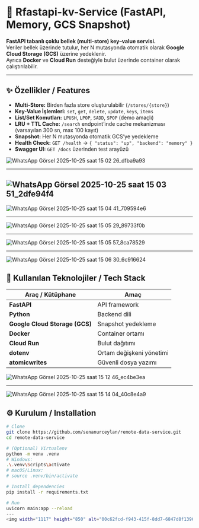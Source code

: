 # 🚀 Rfastapi-kv-Service (FastAPI, Memory, GCS Snapshot)

**FastAPI tabanlı çoklu bellek (multi-store) key–value servisi.**  
Veriler bellek üzerinde tutulur, her N mutasyonda otomatik olarak **Google Cloud Storage (GCS)** üzerine yedeklenir.  
Ayrıca **Docker** ve **Cloud Run** desteğiyle bulut üzerinde container olarak çalıştırılabilir.  

---

## ✨ Özellikler / Features
- **Multi-Store:** Birden fazla store oluşturulabilir (`/stores/{store}`)
- **Key-Value İşlemleri:** `set`, `get`, `delete`, `update`, `keys`, `items`
- **List/Set Komutları:** `LPUSH`, `LPOP`, `SADD`, `SPOP` (demo amaçlı)
- **LRU + TTL Cache:** `/search` endpoint’inde cache mekanizması (varsayılan 300 sn, max 100 kayıt)
- **Snapshot:** Her N mutasyonda otomatik GCS’ye yedekleme
- **Health Check:** `GET /health` → `{ "status": "up", "backend": "memory" }`
- **Swagger UI:** `GET /docs` üzerinden test arayüzü


![WhatsApp Görsel 2025-10-25 saat 15 02 26_dfba9a93](https://github.com/user-attachments/assets/8708d1c3-1fea-482b-82ea-aa1e5988ebb1)

---
![WhatsApp Görsel 2025-10-25 saat 15 03 51_2dfe94f4](https://github.com/user-attachments/assets/6217dc11-445e-44f9-acc9-cd2599b32403)
---
![WhatsApp Görsel 2025-10-25 saat 15 04 41_709594e6](https://github.com/user-attachments/assets/48e14663-dc5e-4b2c-a1f3-fc7af97a78ed)

---


![WhatsApp Görsel 2025-10-25 saat 15 05 29_89733f0b](https://github.com/user-attachments/assets/eda0d6cf-d006-4cc2-bd05-9960e61c3ddf)

---
![WhatsApp Görsel 2025-10-25 saat 15 05 57_8ca78529](https://github.com/user-attachments/assets/05d4831a-d3ec-4bea-80da-47d23d77ee77)

---
![WhatsApp Görsel 2025-10-25 saat 15 06 30_6c916624](https://github.com/user-attachments/assets/9bd459e7-19ae-41a3-be2b-b150b2fdad89)


## 🧩 Kullanılan Teknolojiler / Tech Stack
| Araç / Kütüphane | Amaç |
|------------------|------|
| **FastAPI** | API framework |
| **Python** | Backend dili |
| **Google Cloud Storage (GCS)** | Snapshot yedekleme |
| **Docker** | Container ortamı |
| **Cloud Run** | Bulut dağıtımı |
| **dotenv** | Ortam değişkeni yönetimi |
| **atomicwrites** | Güvenli dosya yazımı |


![WhatsApp Görsel 2025-10-25 saat 15 12 46_ec4be3ea](https://github.com/user-attachments/assets/cf9e7932-455e-45c1-9afb-83db0eca0a04)

---
![WhatsApp Görsel 2025-10-25 saat 15 14 04_40c8e4a9](https://github.com/user-attachments/assets/39c6dab4-f597-4925-9a38-af09c8d2de82)


## ⚙️ Kurulum / Installation
```bash
# Clone
git clone https://github.com/senanurceylan/remote-data-service.git
cd remote-data-service

# (Optional) Virtualenv
python -m venv .venv
# Windows:
.\.venv\Scripts\activate
# macOS/Linux:
# source .venv/bin/activate

# Install dependencies
pip install -r requirements.txt

# Run
uvicorn main:app --reload
---
<img width="1117" height="850" alt="00c62fcd-f943-415f-8dd7-6847d8f13968" src="https://github.com/user-attachments/assets/ffb553fe-38c8-4044-808a-b6d45ef18f1e" />

